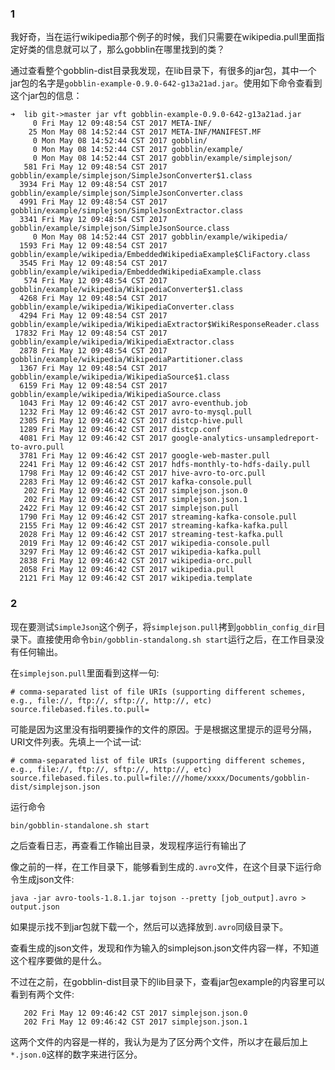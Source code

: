 ### 1

我好奇，当在运行wikipedia那个例子的时候，我们只需要在wikipedia.pull里面指定好类的信息就可以了，那么gobblin在哪里找到的类？

通过查看整个gobblin-dist目录我发现，在lib目录下，有很多的jar包，其中一个jar包的名字是`gobblin-example-0.9.0-642-g13a21ad.jar`。使用如下命令查看到这个jar包的信息：
```shell
➜  lib git->master jar vft gobblin-example-0.9.0-642-g13a21ad.jar 
     0 Fri May 12 09:48:54 CST 2017 META-INF/
    25 Mon May 08 14:52:44 CST 2017 META-INF/MANIFEST.MF
     0 Mon May 08 14:52:44 CST 2017 gobblin/
     0 Mon May 08 14:52:44 CST 2017 gobblin/example/
     0 Mon May 08 14:52:44 CST 2017 gobblin/example/simplejson/
   581 Fri May 12 09:48:54 CST 2017 gobblin/example/simplejson/SimpleJsonConverter$1.class
  3934 Fri May 12 09:48:54 CST 2017 gobblin/example/simplejson/SimpleJsonConverter.class
  4991 Fri May 12 09:48:54 CST 2017 gobblin/example/simplejson/SimpleJsonExtractor.class
  3341 Fri May 12 09:48:54 CST 2017 gobblin/example/simplejson/SimpleJsonSource.class
     0 Mon May 08 14:52:44 CST 2017 gobblin/example/wikipedia/
  1593 Fri May 12 09:48:54 CST 2017 gobblin/example/wikipedia/EmbeddedWikipediaExample$CliFactory.class
  3545 Fri May 12 09:48:54 CST 2017 gobblin/example/wikipedia/EmbeddedWikipediaExample.class
   574 Fri May 12 09:48:54 CST 2017 gobblin/example/wikipedia/WikipediaConverter$1.class
  4268 Fri May 12 09:48:54 CST 2017 gobblin/example/wikipedia/WikipediaConverter.class
  4294 Fri May 12 09:48:54 CST 2017 gobblin/example/wikipedia/WikipediaExtractor$WikiResponseReader.class
 17832 Fri May 12 09:48:54 CST 2017 gobblin/example/wikipedia/WikipediaExtractor.class
  2878 Fri May 12 09:48:54 CST 2017 gobblin/example/wikipedia/WikipediaPartitioner.class
  1367 Fri May 12 09:48:54 CST 2017 gobblin/example/wikipedia/WikipediaSource$1.class
  6159 Fri May 12 09:48:54 CST 2017 gobblin/example/wikipedia/WikipediaSource.class
  1043 Fri May 12 09:46:42 CST 2017 avro-eventhub.job
  1232 Fri May 12 09:46:42 CST 2017 avro-to-mysql.pull
  2305 Fri May 12 09:46:42 CST 2017 distcp-hive.pull
  1289 Fri May 12 09:46:42 CST 2017 distcp.conf
  4081 Fri May 12 09:46:42 CST 2017 google-analytics-unsampledreport-to-avro.pull
  3781 Fri May 12 09:46:42 CST 2017 google-web-master.pull
  2241 Fri May 12 09:46:42 CST 2017 hdfs-monthly-to-hdfs-daily.pull
  1798 Fri May 12 09:46:42 CST 2017 hive-avro-to-orc.pull
  2283 Fri May 12 09:46:42 CST 2017 kafka-console.pull
   202 Fri May 12 09:46:42 CST 2017 simplejson.json.0
   202 Fri May 12 09:46:42 CST 2017 simplejson.json.1
  2422 Fri May 12 09:46:42 CST 2017 simplejson.pull
  1790 Fri May 12 09:46:42 CST 2017 streaming-kafka-console.pull
  2155 Fri May 12 09:46:42 CST 2017 streaming-kafka-kafka.pull
  2028 Fri May 12 09:46:42 CST 2017 streaming-test-kafka.pull
  2019 Fri May 12 09:46:42 CST 2017 wikipedia-console.pull
  3297 Fri May 12 09:46:42 CST 2017 wikipedia-kafka.pull
  2838 Fri May 12 09:46:42 CST 2017 wikipedia-orc.pull
  2058 Fri May 12 09:46:42 CST 2017 wikipedia.pull
  2121 Fri May 12 09:46:42 CST 2017 wikipedia.template
```
### 2

现在要测试`SimpleJson`这个例子，将`simplejson.pull`拷到`gobblin_config_dir`目录下。直接使用命令`bin/gobblin-standalong.sh start`运行之后，在工作目录没有任何输出。

在`simplejson.pull`里面看到这样一句:
```
# comma-separated list of file URIs (supporting different schemes, e.g., file://, ftp://, sftp://, http://, etc)
source.filebased.files.to.pull=
```
可能是因为这里没有指明要操作的文件的原因。于是根据这里提示的逗号分隔，URI文件列表。先填上一个试一试:
```
# comma-separated list of file URIs (supporting different schemes, e.g., file://, ftp://, sftp://, http://, etc)
source.filebased.files.to.pull=file:///home/xxxx/Documents/gobblin-dist/simplejson.json
```

运行命令

`bin/gobblin-standalone.sh start`

之后查看日志，再查看工作输出目录，发现程序运行有输出了

像之前的一样，在工作目录下，能够看到生成的`.avro`文件，在这个目录下运行命令生成json文件:

`java -jar avro-tools-1.8.1.jar tojson --pretty [job_output].avro > output.json`

如果提示找不到jar包就下载一个，然后可以选择放到`.avro`同级目录下。

查看生成的json文件，发现和作为输入的simplejson.json文件内容一样，不知道这个程序要做的是什么。

不过在之前，在gobblin-dist目录下的lib目录下，查看jar包example的内容里可以看到有两个文件:

```
   202 Fri May 12 09:46:42 CST 2017 simplejson.json.0
   202 Fri May 12 09:46:42 CST 2017 simplejson.json.1
```

这两个文件的内容是一样的，我认为是为了区分两个文件，所以才在最后加上`*.json.0`这样的数字来进行区分。
